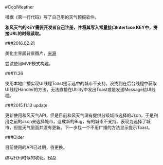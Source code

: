 #CoolWeather

根据《第一行代码》写了自己用的天气预报软件。

**和风天气的KEY需要开发者自己注册，并将其写入常量接口Interface KEY中，拼接URL的时候读取。**

###2016.02.21

美化主界面背景图片，[来源](https://dribbble.com/shots/2227157-Free-iPhone-Backgrounds)

尝试使用MVP模式构建。

###11.26

使用本地广播实现UI线程Toast提示选中的城市不支持。没找到在后台线程中获取UI线程Handler的方法，无法直接在Utility中发出Toast或是发送Message给UI线程。

###2015.11.13 update

更新使用和风天气API，但是目前和风天气没有提供分级城市选择的Json，于是利用之前的Json来选择城市，造成新的Bug，有的城市不支持。表现为选择了城市，但是天气里面并没有更新。下一步找一个不用广播的方法显示提示Toast。


###Older

目前使用的API已过期，待更换。

编写代码时候的收获。[FAQ](https://github.com/alwaystest/CoolWeather/blob/master/FAQ.markdown)


